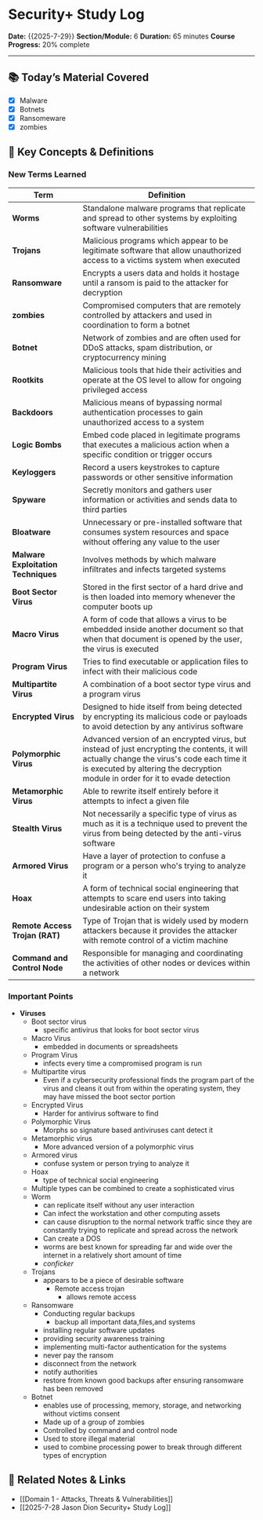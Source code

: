 # Security+ Study Log

**Date:** {{2025-7-29}}
**Section/Module:** 6
**Duration:** 65 minutes
**Course Progress:** 20% complete

-----

## 📚 Today’s Material Covered

- [x] Malware
- [x] Botnets
- [x] Ransomeware
- [x] zombies

## 🔑 Key Concepts & Definitions

### New Terms Learned

| Term                                | Definition                                                                                                                                                                                                                  |
| ----------------------------------- | --------------------------------------------------------------------------------------------------------------------------------------------------------------------------------------------------------------------------- |
| **Worms**                           | Standalone malware programs that replicate and spread to other systems by exploiting software vulnerabilities                                                                                                               |
| **Trojans**                         | Malicious programs which appear to be legitimate software that allow unauthorized access to a victims system when executed                                                                                                  |
| **Ransomware**                      | Encrypts a users data and holds it hostage until a ransom is paid to the attacker for decryption                                                                                                                            |
| **zombies**                         | Compromised computers that are remotely controlled by attackers and used in coordination to form a botnet                                                                                                                   |
| **Botnet**                          | Network of zombies and are often used for DDoS attacks, spam distribution, or cryptocurrency mining                                                                                                                         |
| **Rootkits**                        | Malicious tools that hide their activities and operate at the OS level to allow for ongoing privileged access                                                                                                               |
| **Backdoors**                       | Malicious means of bypassing normal authentication processes to gain unauthorized access to a system                                                                                                                        |
| **Logic Bombs**                     | Embed code placed in legitimate programs that executes a malicious action when a specific condition or trigger occurs                                                                                                       |
| **Keyloggers**                      | Record a users keystrokes to capture passwords or other sensitive information                                                                                                                                               |
| **Spyware**                         | Secretly monitors and gathers user information or activities and sends data to third parties                                                                                                                                |
| **Bloatware**                       | Unnecessary or pre-installed software that consumes system resources and space without offering any value to the user                                                                                                       |
| **Malware Exploitation Techniques** | Involves methods by which malware infiltrates and infects targeted systems                                                                                                                                                  |
| **Boot Sector Virus**               | Stored in the first sector of a hard drive and is then loaded into memory whenever the computer boots up                                                                                                                    |
| **Macro Virus**                     | A form of code that allows a virus to be embedded inside another document so that when that document is opened by the user, the virus is executed                                                                           |
| **Program Virus**                   | Tries to find executable or application files to infect with their malicious code                                                                                                                                           |
| **Multipartite Virus**              | A combination of a boot sector type virus and a program virus                                                                                                                                                               |
| **Encrypted Virus**                 | Designed to hide itself from being detected by encrypting its malicious code or payloads to avoid detection by any antivirus software                                                                                       |
| **Polymorphic Virus**               | Advanced version of an encrypted virus, but instead of just encrypting the contents, it will actually change the virus's code each time it is executed by altering the decryption module in order for it to evade detection |
| **Metamorphic Virus**               | Able to rewrite itself entirely before it attempts to infect a given file                                                                                                                                                   |
| **Stealth Virus**                   | Not necessarily a specific type of virus as much as it is a technique used to prevent the virus from being detected by the anti-virus software                                                                              |
| **Armored Virus**                   | Have a layer of protection to confuse a program or a person who's trying to analyze it                                                                                                                                      |
| **Hoax**                            | A form of technical social engineering that attempts to scare end users into taking undesirable action on their system                                                                                                      |
| **Remote Access Trojan (RAT)**      | Type of Trojan that is widely used by modern attackers because it provides the attacker with remote control of a victim machine                                                                                             |
| **Command and Control Node**        | Responsible for managing and coordinating the activities of other nodes or devices within a network                                                                                                                         |

### Important Points

- **Viruses**
	- Boot sector virus
		- specific antivirus that looks for boot sector virus
	- Macro Virus
		- embedded in documents or spreadsheets
	- Program Virus
		- infects every time a compromised program is run
	- Multipartite virus
		- Even if a cybersecurity professional finds the program part of the virus and cleans it out from within the operating system, they may have missed the boot sector portion
	- Encrypted Virus
		- Harder for antivirus software to find
	- Polymorphic Virus
		- Morphs so signature based antiviruses cant detect it
	- Metamorphic virus
		- More advanced version of a polymorphic virus
	- Armored virus
		- confuse system or person trying to analyze it
	- Hoax
		- type of technical social engineering
	- Multiple types can be combined to create a sophisticated virus
	- Worm
		- can replicate itself without any user interaction
		- Can infect the workstation and other computing assets
		- can cause disruption to the normal network traffic since they are constantly trying to replicate and spread across the network
		- Can create a DOS
		- worms are best known for spreading far and wide over the internet in a relatively short amount of time
		- *conficker* 
	- Trojans
		- appears to be a piece of desirable software
			- Remote access trojan
				- allows remote access 
	- Ransomware
		- Conducting regular backups
			- backup all important data,files,and systems
		- installing regular software updates
		- providing security awareness training
		- implementing multi-factor authentication for the systems
		- never pay the ransom
		- disconnect from the network
		- notify authorities
		- restore from known good backups after ensuring ransomware has been removed
	- Botnet
		- enables use of processing, memory, storage, and networking without victims consent
		- Made up of a group of zombies
		- Controlled by command and control node
		- Used to store illegal material
		- used to combine processing power to break through different types of encryption

## 🔗 Related Notes & Links

- [[Domain 1 - Attacks, Threats & Vulnerabilities]]
- [[2025-7-28 Jason Dion Security+ Study Log]]


